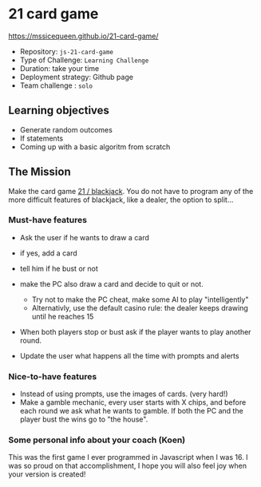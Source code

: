 # 21 card game

https://mssicequeen.github.io/21-card-game/

- Repository: `js-21-card-game`
- Type of Challenge: `Learning Challenge`
- Duration: take your time
- Deployment strategy: Github page
- Team challenge : `solo`

## Learning objectives
- Generate random outcomes
- If statements
- Coming up with a basic algoritm from scratch

## The Mission
Make the card game [21 / blackjack](https://en.wikipedia.org/wiki/Twenty-One_(card_game)).
You do not have to program any of the more difficult features of blackjack, like a dealer, the option to split...

### Must-have features
- Ask the user if he wants to draw a card
- if yes, add a card
- tell him if he bust or not
- make the PC also draw a card and decide to quit or not.
    * Try not to make the PC cheat, make some AI to play "intelligently"
    * Alternativly, use the default casino rule: the dealer keeps drawing until he reaches 15
- When both players stop or bust ask if the player wants to play another round.

- Update the user what happens all the time with prompts and alerts

### Nice-to-have features
- Instead of using prompts, use the images of cards. (very hard!)
- Make a gamble mechanic, every user starts with X chips, and before each round we ask what he wants to gamble. If both the PC and the player bust the wins go to "the house".

### Some personal info about your coach (Koen)
This was the first game I ever programmed in Javascript when I was 16. I was so proud on that accomplishment, I hope you will also feel joy when your version is created!

